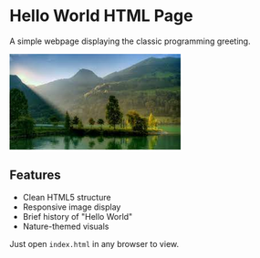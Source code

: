 # Hello World HTML Page

A simple webpage displaying the classic programming greeting.

![Screenshot](img_hello_world.jpg)

## Features
- Clean HTML5 structure
- Responsive image display
- Brief history of "Hello World"
- Nature-themed visuals

Just open `index.html` in any browser to view.